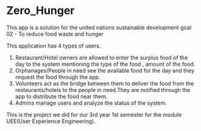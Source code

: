# Zero_Hunger
This app is a solution for the united nations sustainable development goal 02 - To reduce food waste and hunger

This application has 4 types of users.
1. Restaurant/Hotel owners are allowed to enter the surplus food of the day to the system mentioning the type of the food , amount of the food.
2. Orphanages/People in need see the available food for the day and they request the food through the app.
3. Volunteers act as the bridge between them to deliver the food from the restaurants/hotels to the people in need.They are notified through the app to distribute the food near them.
4. Admins manage users and analyze the status of the system.

This is the project we did for our 3rd year 1st semester for the module UEE(User Experience Engineering).
